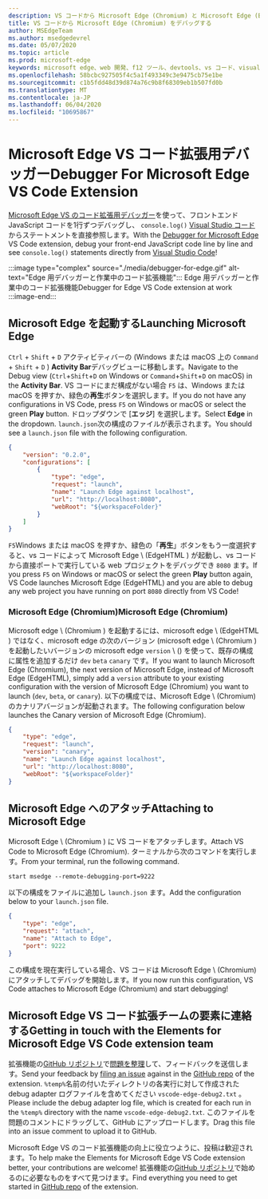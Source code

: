 ```yaml
---
description: VS コードから Microsoft Edge (Chromium) と Microsoft Edge (EdgeHTML) をデバッグする方法
title: VS コードから Microsoft Edge (Chromium) をデバッグする
author: MSEdgeTeam
ms.author: msedgedevrel
ms.date: 05/07/2020
ms.topic: article
ms.prod: microsoft-edge
keywords: microsoft edge、web 開発、f12 ツール、devtools、vs コード、visual studio コード、デバッガー
ms.openlocfilehash: 58bcbc927505f4c5a1f493349c3e9475cb75e1be
ms.sourcegitcommit: c1b5fdd48d39d874a76c9b8f68309eb1b507fd0b
ms.translationtype: MT
ms.contentlocale: ja-JP
ms.lasthandoff: 06/04/2020
ms.locfileid: "10695867"
---
```

# <span data-ttu-id="1f592-104">Microsoft Edge VS コード拡張用デバッガー</span><span class="sxs-lookup"><span data-stu-id="1f592-104">Debugger For Microsoft Edge VS Code Extension</span></span>  

<span data-ttu-id="1f592-105">[Microsoft Edge VS のコード拡張用デバッガー][VisualstudioMarketplaceDebuggerMicrosoftEdge]を使って、フロントエンド JavaScript コードを1行ずつデバッグし、 `console.log()` [Visual Studio コード][VisualstudioCode]からステートメントを直接参照します。</span><span class="sxs-lookup"><span data-stu-id="1f592-105">With the [Debugger for Microsoft Edge][VisualstudioMarketplaceDebuggerMicrosoftEdge] VS Code extension, debug your front-end JavaScript code line by line and see `console.log()` statements directly from [Visual Studio Code][VisualstudioCode]!</span></span>  

:::image type="complex" source="./media/debugger-for-edge.gif" alt-text="Edge 用デバッガーと作業中のコード拡張機能":::
   <span data-ttu-id="1f592-107">Edge 用デバッガーと作業中のコード拡張機能</span><span class="sxs-lookup"><span data-stu-id="1f592-107">Debugger for Edge VS Code extension at work</span></span>  
:::image-end:::

<!--![Debugger for Edge VS Code extension at work][ImageGifDebuggerEdge]  -->  

## <span data-ttu-id="1f592-108">Microsoft Edge を起動する</span><span class="sxs-lookup"><span data-stu-id="1f592-108">Launching Microsoft Edge</span></span>  

<span data-ttu-id="1f592-109">`Ctrl` + `Shift` + `D` アクティビティバーの (Windows または macOS 上の `Command` + `Shift` + `D` ) **Activity Bar**デバッグビューに移動します。</span><span class="sxs-lookup"><span data-stu-id="1f592-109">Navigate to the Debug view \(`Ctrl`+`Shift`+`D` on Windows or `Command`+`Shift`+`D` on macOS\) in the **Activity Bar**.</span></span>  <span data-ttu-id="1f592-110">VS コードにまだ構成がない場合 `F5` は、Windows または macOS を押すか、緑色の**再生**ボタンを選択します。</span><span class="sxs-lookup"><span data-stu-id="1f592-110">If you do not have any configurations in VS Code, press `F5` on Windows or macOS or select the green **Play** button.</span></span>  <span data-ttu-id="1f592-111">ドロップダウンで [**エッジ**] を選択します。</span><span class="sxs-lookup"><span data-stu-id="1f592-111">Select **Edge** in the dropdown.</span></span>  <span data-ttu-id="1f592-112">`launch.json`次の構成のファイルが表示されます。</span><span class="sxs-lookup"><span data-stu-id="1f592-112">You should see a `launch.json` file with the following configuration.</span></span>  

```json
{
    "version": "0.2.0",
    "configurations": [
        {
            "type": "edge",
            "request": "launch",
            "name": "Launch Edge against localhost",
            "url": "http://localhost:8080",
            "webRoot": "${workspaceFolder}"
        }
    ]
}
```  

<span data-ttu-id="1f592-113">`F5`Windows または macOS を押すか、緑色の「**再生**」ボタンをもう一度選択すると、vs コードによって Microsoft Edge \ (EdgeHTML \) が起動し、vs コードから直接ポートで実行している web プロジェクトをデバッグでき `8080` ます。</span><span class="sxs-lookup"><span data-stu-id="1f592-113">If you press `F5` on Windows or macOS or select the green **Play** button again, VS Code launches Microsoft Edge \(EdgeHTML\) and you are able to debug any web project you have running on port `8080` directly from VS Code!</span></span>  

### <span data-ttu-id="1f592-114">Microsoft Edge (Chromium)</span><span class="sxs-lookup"><span data-stu-id="1f592-114">Microsoft Edge (Chromium)</span></span>  

<span data-ttu-id="1f592-115">Microsoft edge \ (Chromium \) を起動するには、microsoft edge \ (EdgeHTML \) ではなく、microsoft edge の次のバージョン (microsoft edge \ (Chromium \) を起動したいバージョンの microsoft edge `version` \ (\) を使って、既存の構成に属性を追加するだけ `dev` `beta` `canary` です。</span><span class="sxs-lookup"><span data-stu-id="1f592-115">If you want to launch Microsoft Edge \(Chromium\), the next version of Microsoft Edge, instead of Microsoft Edge \(EdgeHTML\), simply add a `version` attribute to your existing configuration with the version of Microsoft Edge \(Chromium\) you want to launch \(`dev`, `beta`, or `canary`\).</span></span> <span data-ttu-id="1f592-116">以下の構成では、Microsoft Edge \ (Chromium) のカナリアバージョンが起動されます。</span><span class="sxs-lookup"><span data-stu-id="1f592-116">The following configuration below launches the Canary version of Microsoft Edge \(Chromium\).</span></span>  

```json
{
    "type": "edge",
    "request": "launch",
    "version": "canary",
    "name": "Launch Edge against localhost",
    "url": "http://localhost:8080",
    "webRoot": "${workspaceFolder}"
}
```  

## <span data-ttu-id="1f592-117">Microsoft Edge へのアタッチ</span><span class="sxs-lookup"><span data-stu-id="1f592-117">Attaching to Microsoft Edge</span></span>  

<span data-ttu-id="1f592-118">Microsoft Edge \ (Chromium \) に VS コードをアタッチします。</span><span class="sxs-lookup"><span data-stu-id="1f592-118">Attach VS Code to Microsoft Edge \(Chromium\).</span></span>  <span data-ttu-id="1f592-119">ターミナルから次のコマンドを実行します。</span><span class="sxs-lookup"><span data-stu-id="1f592-119">From your terminal, run the following command.</span></span>  

```console
start msedge --remote-debugging-port=9222
```  

<span data-ttu-id="1f592-120">以下の構成をファイルに追加し `launch.json` ます。</span><span class="sxs-lookup"><span data-stu-id="1f592-120">Add the configuration below to your `launch.json` file.</span></span>   

```json
{
    "type": "edge",
    "request": "attach",
    "name": "Attach to Edge",
    "port": 9222
}
```  

<span data-ttu-id="1f592-121">この構成を現在実行している場合、VS コードは Microsoft Edge \ (Chromium) にアタッチしてデバッグを開始します。</span><span class="sxs-lookup"><span data-stu-id="1f592-121">If you now run this configuration, VS Code attaches to Microsoft Edge \(Chromium\) and start debugging!</span></span>  

## <span data-ttu-id="1f592-122">Microsoft Edge VS コード拡張チームの要素に連絡する</span><span class="sxs-lookup"><span data-stu-id="1f592-122">Getting in touch with the Elements for Microsoft Edge VS Code extension team</span></span>    

<span data-ttu-id="1f592-123">拡張機能の[GitHub リポジトリ][GithubMicrosoftVscodeEdgeDebug2]で[問題を整理][GithubMicrosoftVscodeEdgeDebug2NewIssue]して、フィードバックを送信します。</span><span class="sxs-lookup"><span data-stu-id="1f592-123">Send your feedback by [filing an issue][GithubMicrosoftVscodeEdgeDebug2NewIssue] against in the [GitHub repo][GithubMicrosoftVscodeEdgeDebug2] of the extension.</span></span>  <span data-ttu-id="1f592-124">`%temp%`名前の付いたディレクトリの各実行に対して作成された debug adapter ログファイルを含めてください `vscode-edge-debug2.txt` 。</span><span class="sxs-lookup"><span data-stu-id="1f592-124">Please include the debug adapter log file, which is created for each run in the `%temp%` directory with the name `vscode-edge-debug2.txt`.</span></span>  <span data-ttu-id="1f592-125">このファイルを問題のコメントにドラッグして、GitHub にアップロードします。</span><span class="sxs-lookup"><span data-stu-id="1f592-125">Drag this file into an issue comment to upload it to GitHub.</span></span>  

<span data-ttu-id="1f592-126">Microsoft Edge VS のコード拡張機能の向上に役立つように、投稿は歓迎されます。</span><span class="sxs-lookup"><span data-stu-id="1f592-126">To help make the Elements for Microsoft Edge VS Code extension better, your contributions are welcome!</span></span>  <span data-ttu-id="1f592-127">拡張機能の[GitHub リポジトリ][GithubMicrosoftVscodeEdgeDebug2]で始めるのに必要なものをすべて見つけます。</span><span class="sxs-lookup"><span data-stu-id="1f592-127">Find everything you need to get started in [GitHub repo][GithubMicrosoftVscodeEdgeDebug2] of the extension.</span></span>  


<!-- image links -->  

<!--[ImageGifDebuggerEdge]: ./media/debugger-for-edge.gif "Debugger for Edge VS Code extension in action"  -->  
[ImagePngDebuggerEdge]:/media/debugger-for-edge.png "Edge 用のデバッガーとコード拡張の動作"  

<!--links -->  

[VisualstudioCode]: https://code.visualstudio.com "Visual Studio コード"  
[VisualStudioCodeDocs]: https://code.visualstudio.com/Docs "ドキュメント |Visual Studio コード"   

[GithubMicrosoftVscodeEdgeDebug2]: https://github.com/Microsoft/vscode-edge-debug2 "microsoft/vscode-edge-debug2 |GitHub"  
[GithubMicrosoftVscodeEdgeDebug2NewIssue]: https://github.com/Microsoft/vscode-edge-debug2/issues/new "新しい問題-microsoft/vscode-edge-debug2 |GitHub"  

[VisualstudioMarketplaceDebuggerMicrosoftEdge]: https://marketplace.visualstudio.com/items?itemName=msjsdiag.debugger-for-edge "Microsoft Edge 用デバッガー |Visual Studio Marketplace"  
